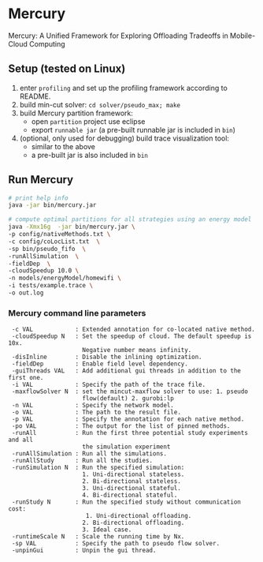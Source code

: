 # Mercury

Mercury: A Unified Framework for Exploring Offloading Tradeoffs in Mobile-Cloud Computing


## Setup (tested on Linux)

1. enter `profiling` and set up the profiling framework according to README.
2. build min-cut solver: `cd solver/pseudo_max; make`
2. build Mercury partition framework: 
	- open `partition` project use eclipse 
	- export `runnable jar` (a pre-built runnable jar is included in `bin`)
3. (optional, only used for debugging) build trace visualization tool: 
	- similar to the above
	- a pre-built jar is also included in `bin`

## Run Mercury

```bash
# print help info
java -jar bin/mercury.jar

# compute optimal partitions for all strategies using an energy model
java -Xmx16g  -jar bin/mercury.jar \
-p config/nativeMethods.txt \
-c config/coLocList.txt  \
-sp bin/pseudo_fifo  \
-runAllSimulation  \
-fieldDep  \
-cloudSpeedup 10.0 \
-n models/energyModel/homewifi \
-i tests/example.trace \
-o out.log

```

### Mercury command line parameters

```
 -c VAL            : Extended annotation for co-located native method.
 -cloudSpeedup N   : Set the speedup of cloud. The default speedup is 10x.
                     Negative number means infinity.
 -disInline        : Disable the inlining optimization.
 -fieldDep         : Enable field level dependency.
 -guiThreads VAL   : Add additional gui threads in addition to the first one.
 -i VAL            : Specify the path of the trace file.
 -maxflowSolver N  : set the mincut-maxflow solver to use: 1. pseudo
                     flow(default) 2. gurobi:lp
 -n VAL            : Specify the network model.
 -o VAL            : The path to the result file.
 -p VAL            : Specify the annotation for each native method.
 -po VAL           : The output for the list of pinned methods.
 -runAll           : Run the first three potential study experiments and all
                     the simulation experiment
 -runAllSimulation : Run all the simulations.
 -runAllStudy      : Run all the studies.
 -runSimulation N  : Run the specified simulation:
                     1. Uni-directional stateless.
                     2. Bi-directional stateless.
                     3. Uni-directional stateful.
                     4. Bi-directional stateful.
 -runStudy N       : Run the specified study without communication cost:
                      1. Uni-directional offloading.
                     2. Bi-directional offloading.
                     3. Ideal case.
 -runtimeScale N   : Scale the running time by Nx.
 -sp VAL           : Specify the path to pseudo flow solver.
 -unpinGui         : Unpin the gui thread.
```
